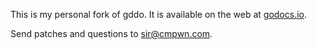 This is my personal fork of gddo. It is available on the web at
[godocs.io](https://godocs.io).

Send patches and questions to [sir@cmpwn.com](mailto:sir@cmpwn.com).
